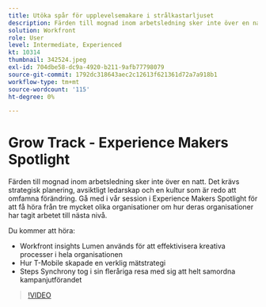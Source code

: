 ```yaml
---
title: Utöka spår för upplevelsemakare i strålkastarljuset
description: Färden till mognad inom arbetsledning sker inte över en natt. Det krävs strategisk planering, avsiktligt ledarskap och en kultur som är redo att omfamna förändring.
solution: Workfront
role: User
level: Intermediate, Experienced
kt: 10314
thumbnail: 342524.jpeg
exl-id: 704dbe58-dc9a-4920-b211-9afb77798079
source-git-commit: 1792dc318643aec2c12613f621361d72a7a918b1
workflow-type: tm+mt
source-wordcount: '115'
ht-degree: 0%

---
```


# Grow Track - Experience Makers Spotlight

Färden till mognad inom arbetsledning sker inte över en natt. Det krävs strategisk planering, avsiktligt ledarskap och en kultur som är redo att omfamna förändring. Gå med i vår session i Experience Makers Spotlight för att få höra från tre mycket olika organisationer om hur deras organisationer har tagit arbetet till nästa nivå.

Du kommer att höra:

* Workfront insights Lumen används för att effektivisera kreativa processer i hela organisationen
* Hur T-Mobile skapade en verklig mätstrategi
* Steps Synchrony tog i sin fleråriga resa med sig att helt samordna kampanjutförandet

>[!VIDEO](https://video.tv.adobe.com/v/342524/?quality=12&learn=on)
